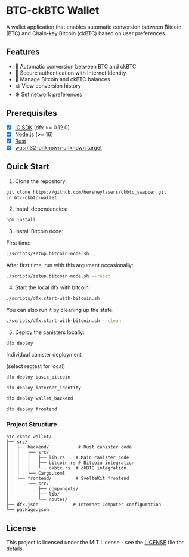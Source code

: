 # BTC-ckBTC Wallet

A wallet application that enables automatic conversion between Bitcoin (BTC) and Chain-key Bitcoin (ckBTC) based on user preferences.

## Features

- 🔄 Automatic conversion between BTC and ckBTC
- 🔐 Secure authentication with Internet Identity
- 💼 Manage Bitcoin and ckBTC balances
- 📊 View conversion history
- ⚙️ Set network preferences

## Prerequisites

- [x] [IC SDK](https://internetcomputer.org/docs/current/developer-docs/setup/install/index.mdx) (dfx >= 0.12.0)
- [x] [Node.js](https://nodejs.org/) (>= 16)
- [x] [Rust](https://www.rust-lang.org/tools/install)
- [x] [wasm32-unknown-unknown target](https://rustwasm.github.io/docs/book/game-of-life/setup.html)

## Quick Start

1. Clone the repository:

```bash
git clone https://github.com/hersheylasers/ckbtc_swapper.git
cd btc-ckbtc-wallet
```

2. Install dependencies:

```bash
npm install
```

3. Install Bitcoin node:

First time:

```bash
./scripts/setup.bitcoin-node.sh
```

After first time, run with this argument occasionally:

```bash
./scripts/setup.bitcoin-node.sh --reset
```

4. Start the local dfx with bitcoin:

```bash
./scripts/dfx.start-with-bitcoin.sh
```

You can also run it by cleaning up the state:

```bash
./scripts/dfx.start-with-bitcoin.sh --clean
```

5. Deploy the canisters locally:

```bash
dfx deploy
```

Individual canister deployment

(select regtest for local)

```bash
dfx deploy basic_bitcoin
```

```bash
dfx deploy internet_identity
```

```bash
dfx deploy wallet_backend
```

```bash
dfx deploy frontend
```

### Project Structure

```
btc-ckbtc-wallet/
├── src/
│   ├── backend/           # Rust canister code
│   │   ├── src/
│   │   │   ├── lib.rs    # Main canister code
│   │   │   ├── bitcoin.rs # Bitcoin integration
│   │   │   └── ckbtc.rs  # ckBTC integration
│   │   └── Cargo.toml
│   └── frontend/         # SvelteKit frontend
│       └── src/
│           ├── components/
│           ├── lib/
│           └── routes/
├── dfx.json             # Internet Computer configuration
└── package.json
```

## License

This project is licensed under the MIT License - see the [LICENSE](LICENSE) file for details.
